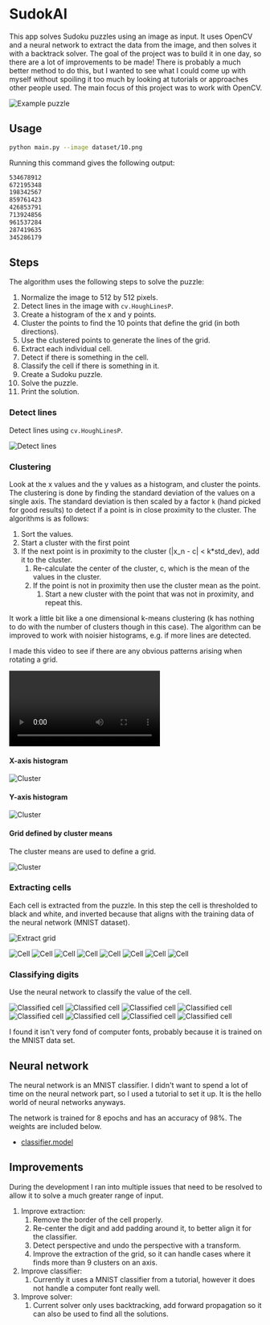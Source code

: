 ﻿# SudokAI

This app solves Sudoku puzzles using an image as input. 
It uses OpenCV and a neural network to extract the data from the image, and then solves it with a backtrack solver.
The goal of the project was to build it in one day, so there are a lot of improvements to be made!
There is probably a much better method to do this, but I wanted to see what I could come up with myself without spoiling it too much by looking at tutorials or approaches other people used. The main focus of this project was to work with OpenCV.

![Example puzzle](dataset/normalized/1.png)

## Usage

```bash
python main.py --image dataset/10.png
```

Running this command gives the following output:

```txt
534678912
672195348
198342567
859761423
426853791
713924856
961537284
287419635
345286179
```

## Steps

The algorithm uses the following steps to solve the puzzle:

 1. Normalize the image to 512 by 512 pixels.
 2. Detect lines in the image with `cv.HoughLinesP`.
 3. Create a histogram of the x and y points.
 4. Cluster the points to find the 10 points that define the grid (in both directions).
 5. Use the clustered points to generate the lines of the grid.
 6. Extract each individual cell.
 7. Detect if there is something in the cell.
 8. Classify the cell if there is something in it.
 9. Create a Sudoku puzzle.
 10. Solve the puzzle.
 11. Print the solution.

### Detect lines

Detect lines using `cv.HoughLinesP`.

![Detect lines](puzzles/1/hough_lines.png)

### Clustering

Look at the x values and the y values as a histogram, and cluster the points. The clustering is done by finding the standard deviation of the values on a single axis. The standard deviation is then scaled by a factor `k` (hand picked for good results) to detect if a point is in close proximity to the cluster. The algorithms is as follows: 
 
 1. Sort the values.
 2. Start a cluster with the first point
 3. If the next point is in proximity to the cluster (|x_n - c| < k*std_dev), add it to the cluster.
    1. Re-calculate the center of the cluster, c, which is the mean of the values in the cluster.
    2. If the point is not in proximity then use the cluster mean as the point.
       1. Start a new cluster with the point that was not in proximity, and repeat this.

It work a little bit like a one dimensional k-means clustering (k has nothing to do with the number of clusters though in this case). 
The algorithm can be improved to work with noisier histograms, e.g. if more lines are detected.

I made this video to see if there are any obvious patterns arising when rotating a grid.

<video src="https://github.com/darkeclipz/sudokai/raw/master/movie.mp4"></video>

#### X-axis histogram

![Cluster](puzzles/1/histogram_x.png)

#### Y-axis histogram

![Cluster](puzzles/1/histogram_y.png)

#### Grid defined by cluster means

The cluster means are used to define a grid.

![Cluster](puzzles/1/grid.png)

### Extracting cells

Each cell is extracted from the puzzle. In this step the cell is thresholded to black and white, and inverted because that aligns with the training data of the neural network (MNIST dataset).

![Extract grid](puzzles/1/extracted.png)

![Cell](puzzles/1/digit_00.png) ![Cell](puzzles/1/digit_01.png) ![Cell](puzzles/1/digit_04.png) ![Cell](puzzles/1/digit_09.png) ![Cell](puzzles/1/digit_12.png) ![Cell](puzzles/1/digit_13.png) ![Cell](puzzles/1/digit_14.png) ![Cell](puzzles/1/digit_19.png)

### Classifying digits

Use the neural network to classify the value of the cell.

![Classified cell](puzzles/1/predicted.digit_00.png) ![Classified cell](puzzles/1/predicted.digit_01.png) ![Classified cell](puzzles/1/predicted.digit_04.png) ![Classified cell](puzzles/1/predicted.digit_09.png) ![Classified cell](puzzles/1/predicted.digit_12.png) ![Classified cell](puzzles/1/predicted.digit_13.png) ![Classified cell](puzzles/1/predicted.digit_14.png) ![Classified cell](puzzles/1/predicted.digit_19.png)

I found it isn't very fond of computer fonts, probably because it is trained on the MNIST data set.

## Neural network

The neural network is an MNIST classifier. I didn't want to spend a lot of time on the neural network part, so I used a tutorial to set it up. It is the hello world of neural networks anyways. 

The network is trained for 8 epochs and has an accuracy of 98%. The weights are included below.

  * [classifier.model](models/classifier.model)

## Improvements

During the development I ran into multiple issues that need to be resolved to allow it to solve a much greater range of input.

 1. Improve extraction:
    1. Remove the border of the cell properly.
    2. Re-center the digit and add padding around it, to better align it for the classifier.
    3. Detect perspective and undo the perspective with a transform.
    4. Improve the extraction of the grid, so it can handle cases where it finds more than 9 clusters on an axis.
 2. Improve classifier:
    1. Currently it uses a MNIST classifier from a tutorial, however it does not handle a computer font really well.
 3. Improve solver:
    1. Current solver only uses backtracking, add forward propagation so it can also be used to find all the solutions.

